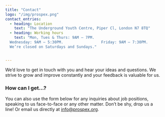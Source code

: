 ```yaml
---
title: "Contact"
logo: "/img/prospex.png"
contact_entries:
  - heading: Location
    text: "The Underground Youth Centre, Piper Cl, London N7 8TQ"
  - heading: Working hours
    text: "Mon, Tues & Thurs: 9AM – 7PM.
  Wednesday: 9AM – 5:30PM.                 Friday: 9AM – 7:30PM.
  We’re closed on Saturdays and Sundays."


---
```


We’d love to get in touch with you and hear your ideas and
questions. We strive to grow and improve constantly and your feedback
is valuable for us.

<h3 class="f4 b lh-title mb2">How can I get…?</h3>

You can also use the form below for any inquiries about job positions,
speaking to us face-to-face or any other matter.
Don’t be shy, drop us a line!
Or email us directly at info@prospex.org.
